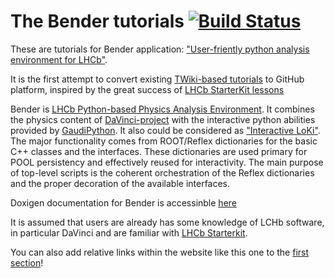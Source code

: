 # The Bender tutorials [![Build Status](https://travis-ci.org/lhcb/bender-tutorials.svg?branch=master)](https://travis-ci.org/lhcb/bender-tutorials)

These are tutorials for Bender application: 
["User-friently python analysis environment for LHCb"](http://lhcbdoc.web.cern.ch/lhcbdoc/bender).

It is the first attempt to convert existing [TWiki-based tutorials](https://twiki.cern.ch/twiki/bin/view/LHCb/BenderTutorial)
to GitHub platform, inspired  by the great success of [LHCb StarterKit lessons](https://lhcb.github.io/starterkit-lessons)


Bender is [LHCb Python-based Physics Analysis Environment](http://lhcbdoc.web.cern.ch/lhcbdoc/bender).
It combines the physics content of [DaVinci-project](http://cern.ch/LHCb-release-area/DOC/davinci)
with the interactive python abilities provided by [GaudiPython](http://cern.ch/twiki/bin/view/LHCb/GaudiPython).
It also could be considered as ["Interactive LoKi"](http://cern.ch/lhcb-comp/Analysis/Loki).
The major functionality comes from ROOT/Reflex dictionaries for the basic C++ classes 
and the interfaces.  These dictionaries are used primary for POOL persistency and 
effectively reused for interactivity.  The main purpose of top-level scripts is the coherent 
orchestration of the Reflex dictionaries and the proper decoration of the available interfaces. 

Doxigen documentation for Bender is accessinble [here](http://lhcb-doxygen.web.cern.ch/lhcb-doxygen/bender/latest/index.html)

It is assumed that users are already has some knowledge of LCHb software, in particular DaVinci and 
are familiar with [LHCb Starterkit][starterkit].


You can also add relative links within the website like this one to the [first section](getting-started)!

[starterkit]: https://lhcb.github.io/starterkit
[first-analysis-steps]: https://lhcb.github.io/starterkit-lessons/first-analysis-steps/
